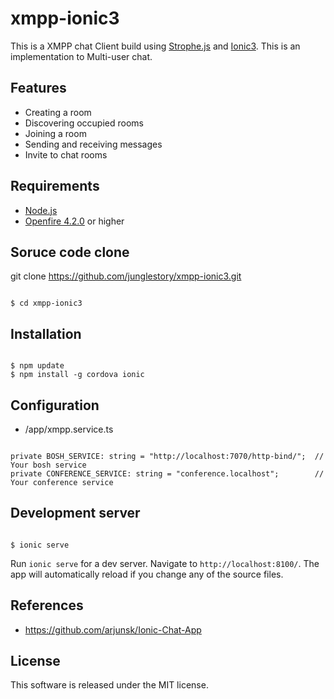 # xmpp-ionic3
This is a XMPP chat Client build using [Strophe.js](http://strophe.im/strophejs/) and [Ionic3](https://ionicframework.com/getting-started/). This is an implementation to Multi-user chat.

## Features
* Creating a room
* Discovering occupied rooms
* Joining a room
* Sending and receiving messages
* Invite to chat rooms

## Requirements
* [Node.js](https://nodejs.org/en/download/)
* [Openfire 4.2.0](https://www.igniterealtime.org/downloads/) or higher

## Soruce code clone
git clone https://github.com/junglestory/xmpp-ionic3.git
<pre><code>
$ cd xmpp-ionic3
</code></pre>

## Installation
<pre><code>
$ npm update
$ npm install -g cordova ionic
</code></pre>

## Configuration
* /app/xmpp.service.ts

<pre><code>
private BOSH_SERVICE: string = "http://localhost:7070/http-bind/";  // Your bosh service
private CONFERENCE_SERVICE: string = "conference.localhost";        // Your conference service
</code></pre>

## Development server
<pre><code>
$ ionic serve
</code></pre>

Run `ionic serve` for a dev server. Navigate to `http://localhost:8100/`. 
The app will automatically reload if you change any of the source files.

## References
* https://github.com/arjunsk/Ionic-Chat-App

## License
This software is released under the MIT license.

